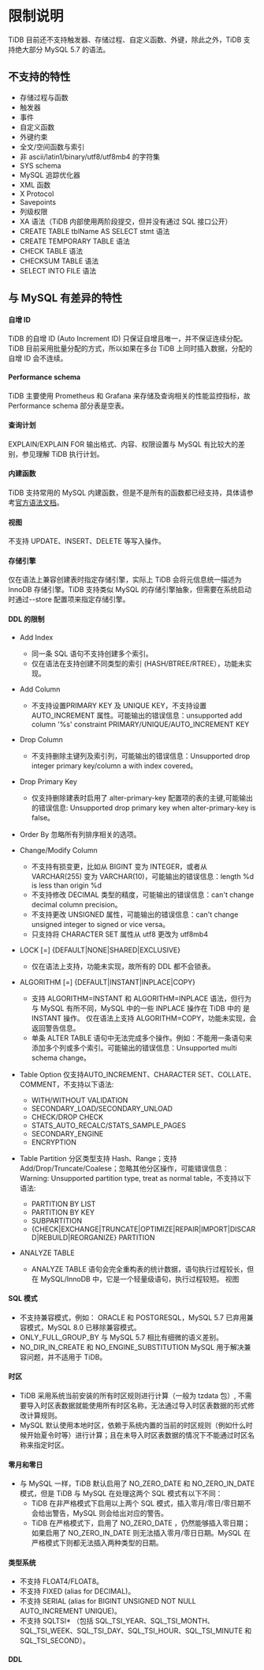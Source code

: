 # 限制说明
TiDB 目前还不支持触发器、存储过程、自定义函数、外键，除此之外，TiDB 支持绝大部分 MySQL 5.7 的语法。

## 不支持的特性
- 存储过程与函数
- 触发器
- 事件
- 自定义函数
- 外键约束
- 全文/空间函数与索引
- 非 ascii/latin1/binary/utf8/utf8mb4 的字符集
- SYS schema
- MySQL 追踪优化器
- XML 函数
- X Protocol
- Savepoints
- 列级权限
- XA 语法（TiDB 内部使用两阶段提交，但并没有通过 SQL 接口公开）
- CREATE TABLE tblName AS SELECT stmt 语法
- CREATE TEMPORARY TABLE 语法
- CHECK TABLE 语法
- CHECKSUM TABLE 语法
- SELECT INTO FILE 语法

## 与 MySQL 有差异的特性
#### 自增 ID
TiDB 的自增 ID (Auto Increment ID) 只保证自增且唯一，并不保证连续分配。TiDB 目前采用批量分配的方式，所以如果在多台 TiDB 上同时插入数据，分配的自增 ID 会不连续。

#### Performance schema
TiDB 主要使用 Prometheus 和 Grafana 来存储及查询相关的性能监控指标，故 Performance schema 部分表是空表。

#### 查询计划
EXPLAIN/EXPLAIN FOR 输出格式、内容、权限设置与 MySQL 有比较大的差别，参见理解 TiDB 执行计划。

#### 内建函数
TiDB 支持常用的 MySQL 内建函数，但是不是所有的函数都已经支持，具体请参考[官方语法文档](https://pingcap.github.io/sqlgram/#FunctionCallKeyword)。

#### 视图
不支持 UPDATE、INSERT、DELETE 等写入操作。

#### 存储引擎
仅在语法上兼容创建表时指定存储引擎，实际上 TiDB 会将元信息统一描述为 InnoDB 存储引擎。TiDB 支持类似 MySQL 的存储引擎抽象，但需要在系统启动时通过--store 配置项来指定存储引擎。


#### DDL 的限制
- Add Index
   - 同一条 SQL 语句不支持创建多个索引。
   - 仅在语法在支持创建不同类型的索引 (HASH/BTREE/RTREE），功能未实现。

- Add Column
   - 不支持设置PRIMARY KEY 及 UNIQUE KEY，不支持设置 AUTO_INCREMENT 属性。可能输出的错误信息：unsupported add column '%s' constraint PRIMARY/UNIQUE/AUTO_INCREMENT KEY

- Drop Column
   - 不支持删除主键列及索引列，可能输出的错误信息：Unsupported drop integer primary key/column a with index covered。
- Drop Primary Key
   - 仅支持删除建表时启用了 alter-primary-key 配置项的表的主键,可能输出的错误信息: Unsupported drop primary key when alter-primary-key is false。

- Order By 忽略所有列排序相关的选项。
- Change/Modify Column
   - 不支持有损变更，比如从 BIGINT 变为 INTEGER，或者从 VARCHAR(255) 变为 VARCHAR(10)，可能输出的错误信息：length %d is less than origin %d
   - 不支持修改 DECIMAL 类型的精度，可能输出的错误信息：can't change decimal column precision。
   - 不支持更改 UNSIGNED 属性，可能输出的错误信息：can't change unsigned integer to signed or vice versa。
   - 只支持将 CHARACTER SET 属性从 utf8 更改为 utf8mb4

- LOCK [=] {DEFAULT|NONE|SHARED|EXCLUSIVE}
   - 仅在语法上支持，功能未实现，故所有的 DDL 都不会锁表。

- ALGORITHM [=] {DEFAULT|INSTANT|INPLACE|COPY}
   - 支持 ALGORITHM=INSTANT 和 ALGORITHM=INPLACE 语法，但行为与 MySQL 有所不同，MySQL 中的一些 INPLACE 操作在 TiDB 中的 是INSTANT 操作。
仅在语法上支持 ALGORITHM=COPY，功能未实现，会返回警告信息。
   - 单条 ALTER TABLE 语句中无法完成多个操作。例如：不能用一条语句来添加多个列或多个索引。可能输出的错误信息：Unsupported multi schema change。

- Table Option 仅支持AUTO_INCREMENT、CHARACTER SET、COLLATE、COMMENT，不支持以下语法:
   - WITH/WITHOUT VALIDATION
   - SECONDARY_LOAD/SECONDARY_UNLOAD
   - CHECK/DROP CHECK
   - STATS_AUTO_RECALC/STATS_SAMPLE_PAGES
   - SECONDARY_ENGINE
   - ENCRYPTION

- Table Partition 分区类型支持 Hash、Range；支持 Add/Drop/Truncate/Coalese；忽略其他分区操作，可能错误信息：Warning: Unsupported partition type, treat as normal table，不支持以下语法:
   - PARTITION BY LIST
   - PARTITION BY KEY
   - SUBPARTITION
   - {CHECK|EXCHANGE|TRUNCATE|OPTIMIZE|REPAIR|IMPORT|DISCARD|REBUILD|REORGANIZE} PARTITION

- ANALYZE TABLE
   - ANALYZE TABLE 语句会完全重构表的统计数据，语句执行过程较长，但在 MySQL/InnoDB 中，它是一个轻量级语句，执行过程较短。
视图


#### SQL 模式
- 不支持兼容模式，例如： ORACLE 和 POSTGRESQL，MySQL 5.7 已弃用兼容模式，MySQL 8.0 已移除兼容模式。
- ONLY_FULL_GROUP_BY 与 MySQL 5.7 相比有细微的语义差别。
- NO_DIR_IN_CREATE 和 NO_ENGINE_SUBSTITUTION MySQL 用于解决兼容问题，并不适用于 TiDB。


#### 时区
- TiDB 采用系统当前安装的所有时区规则进行计算（一般为 tzdata 包）, 不需要导入时区表数据就能使用所有时区名称，无法通过导入时区表数据的形式修改计算规则。
- MySQL 默认使用本地时区，依赖于系统内置的当前的时区规则（例如什么时候开始夏令时等）进行计算；且在未导入时区表数据的情况下不能通过时区名称来指定时区。

#### 零月和零日
- 与 MySQL 一样，TiDB 默认启用了 NO_ZERO_DATE 和 NO_ZERO_IN_DATE 模式，但是 TiDB 与 MySQL 在处理这两个 SQL 模式有以下不同：
   - TiDB 在非严格模式下启用以上两个 SQL 模式，插入零月/零日/零日期不会给出警告，MySQL 则会给出对应的警告。
   - TiDB 在严格模式下，启用了 NO_ZERO_DATE ，仍然能够插入零日期；如果启用了 NO_ZERO_IN_DATE 则无法插入零月/零日日期。MySQL 在严格模式下则都无法插入两种类型的日期。

#### 类型系统
- 不支持 FLOAT4/FLOAT8。
- 不支持 FIXED (alias for DECIMAL)。
- 不支持 SERIAL (alias for BIGINT UNSIGNED NOT NULL AUTO_INCREMENT UNIQUE)。
- 不支持 SQLTSI* （包括 SQL_TSI_YEAR、SQL_TSI_MONTH、SQL_TSI_WEEK、SQL_TSI_DAY、SQL_TSI_HOUR、SQL_TSI_MINUTE 和 SQL_TSI_SECOND）。

#### DDL
